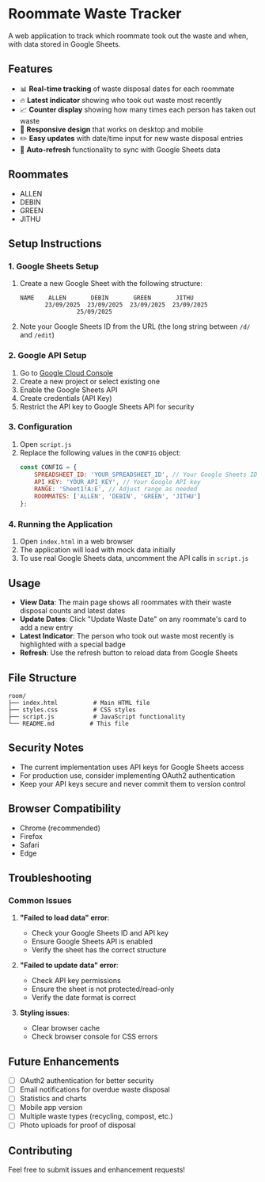 # Roommate Waste Tracker

A web application to track which roommate took out the waste and when, with data stored in Google Sheets.

## Features

- 📊 **Real-time tracking** of waste disposal dates for each roommate
- 🔥 **Latest indicator** showing who took out waste most recently
- 📈 **Counter display** showing how many times each person has taken out waste
- 📱 **Responsive design** that works on desktop and mobile
- ✏️ **Easy updates** with date/time input for new waste disposal entries
- 🔄 **Auto-refresh** functionality to sync with Google Sheets data

## Roommates

- ALLEN
- DEBIN  
- GREEN
- JITHU

## Setup Instructions

### 1. Google Sheets Setup

1. Create a new Google Sheet with the following structure:
   ```
   NAME    ALLEN       DEBIN       GREEN       JITHU
          23/09/2025  23/09/2025  23/09/2025  23/09/2025
                   25/09/2025
   ```

2. Note your Google Sheets ID from the URL (the long string between `/d/` and `/edit`)

### 2. Google API Setup

1. Go to [Google Cloud Console](https://console.cloud.google.com/)
2. Create a new project or select existing one
3. Enable the Google Sheets API
4. Create credentials (API Key)
5. Restrict the API key to Google Sheets API for security

### 3. Configuration

1. Open `script.js`
2. Replace the following values in the `CONFIG` object:
   ```javascript
   const CONFIG = {
       SPREADSHEET_ID: 'YOUR_SPREADSHEET_ID', // Your Google Sheets ID
       API_KEY: 'YOUR_API_KEY', // Your Google API key
       RANGE: 'Sheet1!A:E', // Adjust range as needed
       ROOMMATES: ['ALLEN', 'DEBIN', 'GREEN', 'JITHU']
   };
   ```

### 4. Running the Application

1. Open `index.html` in a web browser
2. The application will load with mock data initially
3. To use real Google Sheets data, uncomment the API calls in `script.js`

## Usage

- **View Data**: The main page shows all roommates with their waste disposal counts and latest dates
- **Update Dates**: Click "Update Waste Date" on any roommate's card to add a new entry
- **Latest Indicator**: The person who took out waste most recently is highlighted with a special badge
- **Refresh**: Use the refresh button to reload data from Google Sheets

## File Structure

```
room/
├── index.html          # Main HTML file
├── styles.css          # CSS styles
├── script.js           # JavaScript functionality
└── README.md          # This file
```

## Security Notes

- The current implementation uses API keys for Google Sheets access
- For production use, consider implementing OAuth2 authentication
- Keep your API keys secure and never commit them to version control

## Browser Compatibility

- Chrome (recommended)
- Firefox
- Safari
- Edge

## Troubleshooting

### Common Issues

1. **"Failed to load data" error**:
   - Check your Google Sheets ID and API key
   - Ensure Google Sheets API is enabled
   - Verify the sheet has the correct structure

2. **"Failed to update data" error**:
   - Check API key permissions
   - Ensure the sheet is not protected/read-only
   - Verify the date format is correct

3. **Styling issues**:
   - Clear browser cache
   - Check browser console for CSS errors

## Future Enhancements

- [ ] OAuth2 authentication for better security
- [ ] Email notifications for overdue waste disposal
- [ ] Statistics and charts
- [ ] Mobile app version
- [ ] Multiple waste types (recycling, compost, etc.)
- [ ] Photo uploads for proof of disposal

## Contributing

Feel free to submit issues and enhancement requests!
